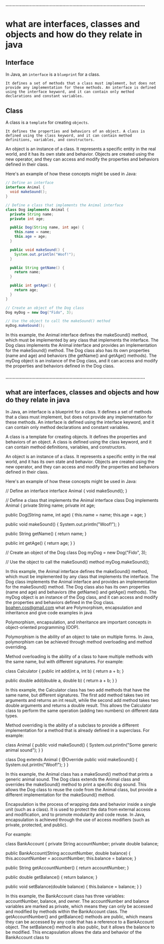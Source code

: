 
#### ..................................................................................................

# what are interfaces, classes and objects and how do they relate in java


## Interface

In Java, an `interface` is a `blueprint` for a class. 

    It defines a set of methods that a class must implement, but does not provide any implementation for these methods. An interface is defined using the interface keyword, and it can contain only method declarations and constant variables.

## Class

A class is a `template` for creating `objects`. 

    It defines the properties and behaviors of an object. A class is defined using the class keyword, and it can contain method definitions, variables, and constructors.

An object is an instance of a class. It represents a specific entity in the real world, and it has its own state and behavior. Objects are created using the new operator, and they can access and modify the properties and behaviors defined in their class.

Here's an example of how these concepts might be used in Java:

```java
// Define an interface
interface Animal {
  void makeSound();
}

// Define a class that implements the Animal interface
class Dog implements Animal {
  private String name;
  private int age;

  public Dog(String name, int age) {
    this.name = name;
    this.age = age;
  }

  public void makeSound() {
    System.out.println("Woof!");
  }

  public String getName() {
    return name;
  }

  public int getAge() {
    return age;
  }
}

// Create an object of the Dog class
Dog myDog = new Dog("Fido", 3);

// Use the object to call the makeSound() method
myDog.makeSound();
```
In this example, the Animal interface defines the makeSound() method, which must be implemented by any class that implements the interface. The Dog class implements the Animal interface and provides an implementation for the makeSound() method. The Dog class also has its own properties (name and age) and behaviors (the getName() and getAge() methods). The myDog object is an instance of the Dog class, and it can access and modify the properties and behaviors defined in the Dog class.



#### ..................................................................................................


## what are interfaces, classes and objects and how do they relate in java

In Java, an interface is a blueprint for a class. It defines a set of methods that a class must implement, but does not provide any implementation for these methods. An interface is defined using the interface keyword, and it can contain only method declarations and constant variables.

A class is a template for creating objects. It defines the properties and behaviors of an object. A class is defined using the class keyword, and it can contain method definitions, variables, and constructors.

An object is an instance of a class. It represents a specific entity in the real world, and it has its own state and behavior. Objects are created using the new operator, and they can access and modify the properties and behaviors defined in their class.

Here's an example of how these concepts might be used in Java:

// Define an interface
interface Animal {
  void makeSound();
}

// Define a class that implements the Animal interface
class Dog implements Animal {
  private String name;
  private int age;

  public Dog(String name, int age) {
    this.name = name;
    this.age = age;
  }

  public void makeSound() {
    System.out.println("Woof!");
  }

  public String getName() {
    return name;
  }

  public int getAge() {
    return age;
  }
}

// Create an object of the Dog class
Dog myDog = new Dog("Fido", 3);

// Use the object to call the makeSound() method
myDog.makeSound();

In this example, the Animal interface defines the makeSound() method, which must be implemented by any class that implements the interface. The Dog class implements the Animal interface and provides an implementation for the makeSound() method. The Dog class also has its own properties (name and age) and behaviors (the getName() and getAge() methods). The myDog object is an instance of the Dog class, and it can access and modify the properties and behaviors defined in the Dog class.
boahen.cos@gmail.com
what are Polymorphism, encapsulation and inheritance and give code examples in java

Polymorphism, encapsulation, and inheritance are important concepts in object-oriented programming (OOP).

Polymorphism is the ability of an object to take on multiple forms. In Java, polymorphism can be achieved through method overloading and method overriding.

Method overloading is the ability of a class to have multiple methods with the same name, but with different signatures. For example:

class Calculator {
  public int add(int a, int b) {
    return a + b;
  }
  
  public double add(double a, double b) {
    return a + b;
  }
}

In this example, the Calculator class has two add methods that have the same name, but different signatures. The first add method takes two int arguments and returns an int result, while the second add method takes two double arguments and returns a double result. This allows the Calculator class to perform the same operation (adding two numbers) on different data types.

Method overriding is the ability of a subclass to provide a different implementation for a method that is already defined in a superclass. For example:

class Animal {
  public void makeSound() {
    System.out.println("Some generic animal sound");
  }
}

class Dog extends Animal {
  @Override
  public void makeSound() {
    System.out.println("Woof!");
  }
}

In this example, the Animal class has a makeSound() method that prints a generic animal sound. The Dog class extends the Animal class and overrides the makeSound() method to print a specific dog sound. This allows the Dog class to reuse the code from the Animal class, but provide a different implementation for the makeSound() method.

Encapsulation is the process of wrapping data and behavior inside a single unit (such as a class). It is used to protect the data from external access and modification, and to promote modularity and code reuse. In Java, encapsulation is achieved through the use of access modifiers (such as private, protected, and public).

For example:

class BankAccount {
  private String accountNumber;
  private double balance;
  
  public BankAccount(String accountNumber, double balance) {
    this.accountNumber = accountNumber;
    this.balance = balance;
  }
  
  public String getAccountNumber() {
    return accountNumber;
  }
  
  public double getBalance() {
    return balance;
  }
  
  public void setBalance(double balance) {
    this.balance = balance;
  }
}

In this example, the BankAccount class has three variables: accountNumber, balance, and owner. The accountNumber and balance variables are marked as private, which means they can only be accessed and modified by methods within the BankAccount class. The getAccountNumber() and getBalance() methods are public, which means they can be accessed by any code that has a reference to a BankAccount object. The setBalance() method is also public, but it allows the balance to be modified. This encapsulation allows the data and behavior of the BankAccount class to
